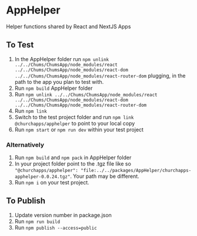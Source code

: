 # AppHelper

Helper functions shared by React and NextJS Apps

## To Test

1. In the AppHelper folder run `npm unlink ../../Chums/ChumsApp/node_modules/react ../../Chums/ChumsApp/node_modules/react-dom ../../Chums/ChumsApp/node_modules/react-router-dom` plugging, in the path to the app you plan to test with.
2. Run `npm build` AppHelper folder
3. Run `npm unlink ../../Chums/ChumsApp/node_modules/react ../../Chums/ChumsApp/node_modules/react-dom ../../Chums/ChumsApp/node_modules/react-router-dom`
4. Run `npm link`
5. Switch to the test project folder and run `npm link @churchapps/apphelper` to point to your local copy
6. Run `npm start` or `npm run dev` within your test project

### Alternatively

1. Run `npm build` and `npm pack` in AppHelper folder
2. In your project folder point to the .tgz file like so `"@churchapps/apphelper": "file:../../packages/AppHelper/churchapps-apphelper-0.0.24.tgz"`. Your path may be different.
3. Run `npm i` on your test project.

## To Publish

1. Update version number in package.json
2. Run `npm run build`
3. Run `npm publish --access=public`
